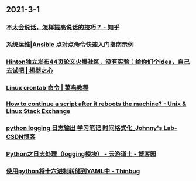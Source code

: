 
## 2021-3-1

### [不太会说话，怎样提高说话的技巧？ - 知乎](https://www.zhihu.com/question/20172593/answer/241108988?utm_medium=social&utm_oi=49336847171584&utm_source=com.instapaper.android)

### [系统运维|Ansible 点对点命令快速入门指南示例](https://linux.cn/article-13163-1.html)

### [Hinton独立发布44页论文火爆社区，没有实验：给你们个idea，自己去试吧 | 机器之心](https://www.jiqizhixin.com/articles/2021-02-28-4)

### [Linux crontab 命令 | 菜鸟教程](http://www.runoob.com/linux/linux-comm-crontab.html)

### [How to continue a script after it reboots the machine? - Unix & Linux Stack Exchange](https://unix.stackexchange.com/questions/145294/how-to-continue-a-script-after-it-reboots-the-machine)

### [python logging 日志输出 学习笔记 时间格式化_Johnny's Lab-CSDN博客](https://blog.csdn.net/z_johnny/article/details/50812878)

### [Python之日志处理（logging模块） - 云游道士 - 博客园](https://www.cnblogs.com/yyds/p/6901864.html)

### [使用python将十六进制转储到YAML中 - Thinbug](https://www.thinbug.com/q/18666816)